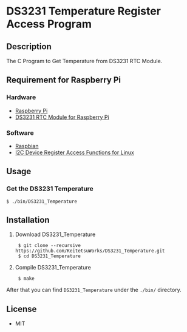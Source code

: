 DS3231 Temperature Register Access Program
========


## Description

The C Program to Get Temperature from DS3231 RTC Module.


## Requirement for Raspberry Pi


### Hardware

* [Raspberry Pi](https://www.raspberrypi.org/products/raspberry-pi-3-model-b/)
* [DS3231 RTC Module for Raspberry Pi](http://www.amazon.co.jp/exec/obidos/ASIN/B00KB10VIO/keitetsu-22/ref=nosim/)


### Software

* [Raspbian](https://www.raspberrypi.org/downloads/raspbian/)
* [I2C Device Register Access Functions for Linux](https://github.com/KeitetsuWorks/I2C_Linux)


## Usage


### Get the DS3231 Temperature

    $ ./bin/DS3231_Temperature


## Installation

1. Download DS3231_Temperature

        $ git clone --recursive https://github.com/KeitetsuWorks/DS3231_Temperature.git
        $ cd DS3231_Temperature

2. Compile DS3231_Temperature

        $ make

After that you can find `DS3231_Temperature` under the `./bin/` directory.


## License

* MIT

